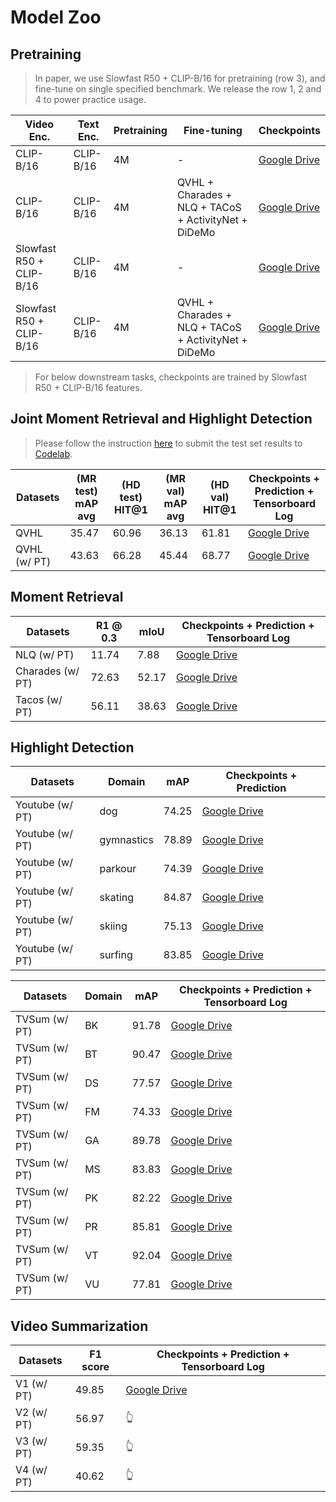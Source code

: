 # Model Zoo
## Pretraining
> In paper, we use Slowfast R50 + CLIP-B/16 for pretraining (row 3), and fine-tune on single specified benchmark. We release the row 1, 2 and 4 to power practice usage.

| Video Enc.  | Text Enc.  | Pretraining            | Fine-tuning   |  Checkpoints |
| ------------------ |  ------------------ | ------------------ | ------- | ---- |
| CLIP-B/16 | CLIP-B/16 | 4M      | -      |   [Google Drive](https://drive.google.com/drive/folders/1-eGata6ZPV0A1BBsZpYyIooos9yjMx2f?usp=sharing)  |
| CLIP-B/16 | CLIP-B/16 | 4M | QVHL + Charades + NLQ + TACoS + ActivityNet + DiDeMo      |  [Google Drive](https://drive.google.com/drive/folders/1l6RyjGuqkzfZryCC6xwTZsvjWaIMVxIO?usp=sharing)  
| Slowfast R50 + CLIP-B/16 | CLIP-B/16 | 4M      | -      |   [Google Drive](https://drive.google.com/drive/folders/1eWpuTTBRaMoV4UsEteQHAf5t4dU7uwrl?usp=sharing)  |
| Slowfast R50 + CLIP-B/16 | CLIP-B/16 | 4M | QVHL + Charades + NLQ + TACoS + ActivityNet + DiDeMo      |  [Google Drive](https://drive.google.com/drive/folders/1pzHDW82Eja7OeH01AnkWNFsXH8JANnZX?usp=sharing)  

> For below downstream tasks, checkpoints are trained by Slowfast R50 + CLIP-B/16 features.

## Joint Moment Retrieval and Highlight Detection
> Please follow the instruction [here](https://github.com/jayleicn/moment_detr/blob/main/standalone_eval/README.md) to submit the test set results to [Codelab](https://codalab.lisn.upsaclay.fr/competitions/6937#results).

| Datasets  | (MR test) mAP avg | (HD test) HIT@1 | (MR val) mAP avg | (HD val) HIT@1 |  Checkpoints + Prediction + Tensorboard Log |
| ------------------ |  ------------------ | ------------------ | ------------------ | ------------------ | ------------------ | 
| QVHL |  35.47 | 60.96 |  36.13 | 61.81 | [Google Drive](https://drive.google.com/drive/folders/1EqwZSOVeKBCjcHe6SfeUjxM4fN6xrPf3?usp=drive_link) |
| QVHL (w/ PT) |  43.63 | 66.28 |  45.44 | 68.77 | [Google Drive](https://drive.google.com/drive/folders/1ms53Lfm__zrzlvBsadIT6b17vUjFhRG7?usp=sharing) |


## Moment Retrieval
| Datasets  | R1 @ 0.3 | mIoU | Checkpoints + Prediction + Tensorboard Log |
| ------------------ |  ------------------ | ------------------ | ------------------ | 
| NLQ (w/ PT) |  11.74 | 7.88 | [Google Drive](https://drive.google.com/drive/folders/1u1__kGX2o87kvyh4GiShcEykcVIzDsbs?usp=drive_link) |
| Charades (w/ PT) |  72.63 | 52.17  | [Google Drive](https://drive.google.com/drive/folders/1xXw0QgJiW7m6lPX1dH-MFXU983IxJiG_?usp=drive_link) |
| Tacos (w/ PT) | 56.11 | 38.63  | [Google Drive](https://drive.google.com/drive/folders/1EX3XR5D-mcRRgWl5vKy4iVKXZaoLEeJM?usp=drive_link) |

## Highlight Detection
| Datasets  | Domain | mAP | Checkpoints + Prediction |
| ------------------ |  ------------------ | ------------------ | ------------------ | 
| Youtube (w/ PT) | dog | 74.25 | [Google Drive](https://drive.google.com/drive/folders/1gTYyS0LiTSOS0yZJ9sO_UnGrQO1Xvfe3?usp=drive_link)
| Youtube (w/ PT) | gymnastics | 78.89 |  [Google Drive](https://drive.google.com/drive/folders/1JqP9UtWVCiBgdEd39dB6LEYUvOnc3_RE?usp=drive_link)
| Youtube (w/ PT) | parkour | 74.39 |  [Google Drive](https://drive.google.com/drive/folders/1EgWctX7u2vcl9EzOlWqwlo1Pcnw_qmNE?usp=drive_link)
| Youtube (w/ PT) | skating | 84.87 | [Google Drive](https://drive.google.com/drive/folders/1JqP9UtWVCiBgdEd39dB6LEYUvOnc3_RE?usp=drive_link)
| Youtube (w/ PT) | skiing | 75.13 | [Google Drive](https://drive.google.com/drive/folders/1l33mxpj4fUCi6zEp1vumVGrV4WXxZpIa?usp=drive_link)
| Youtube (w/ PT) | surfing | 83.85 | [Google Drive](https://drive.google.com/drive/folders/12BsF7Do756K8WUxfSJu2O2fVCmGDSsJg?usp=drive_link)

| Datasets  | Domain | mAP | Checkpoints + Prediction + Tensorboard Log |
| ------------------ |  ------------------ | ------------------ | ------------------ | 
| TVSum (w/ PT) | BK | 91.78 | [Google Drive](https://drive.google.com/drive/folders/10WDzO7ekh22bk25hYsL6U7tRlXgmwQgp?usp=drive_link)
| TVSum (w/ PT) | BT | 90.47 | [Google Drive](https://drive.google.com/drive/folders/1rrjgmZuc3RvXpZ-NoHRlQLOs-X6ST2Qh?usp=drive_link)
| TVSum (w/ PT) | DS | 77.57 | [Google Drive](https://drive.google.com/drive/folders/14lA9xx6QNKldsFTsfVbjTGSYcA9iDqIR?usp=drive_link)
| TVSum (w/ PT) | FM | 74.33 | [Google Drive](https://drive.google.com/drive/folders/1M31fhylLSi-PGBFgz2-DibNuwarPYH0N?usp=drive_link)
| TVSum (w/ PT) | GA | 89.78 | [Google Drive](https://drive.google.com/drive/folders/1cA7qOhI4gNPG9KDX6VOiy0-jipIn2yRg?usp=drive_link)
| TVSum (w/ PT) | MS | 83.83 | [Google Drive](https://drive.google.com/drive/folders/1iROWXH4N3FDk7dvYsd58YUQ66RcAkAkX?usp=drive_link)
| TVSum (w/ PT) | PK | 82.22 | [Google Drive](https://drive.google.com/drive/folders/1SbUfZ-XI2p_NHtE6Vwr842udVxoT7Pvp?usp=drive_link)
| TVSum (w/ PT) | PR | 85.81 | [Google Drive](https://drive.google.com/drive/folders/1HY8PQ--dZcyMvn7Fjey3wkos-3j0RiPC?usp=drive_link)
| TVSum (w/ PT) | VT | 92.04 | [Google Drive](https://drive.google.com/drive/folders/1TpLp0mIMerOsA2emAruADK3DRdUqYlft?usp=drive_link)
| TVSum (w/ PT) | VU | 77.81 | [Google Drive](https://drive.google.com/drive/folders/10WDzO7ekh22bk25hYsL6U7tRlXgmwQgp?usp=drive_link)


## Video Summarization
| Datasets  | F1 score | Checkpoints + Prediction + Tensorboard Log |
| ------------------ |  ------------------ | ------------------ | 
| V1 (w/ PT) |  49.85  | [Google Drive](https://drive.google.com/drive/folders/18_svNtHT-kBsCk4Ca2fRDUCUUg7ab_nR?usp=drive_link)
| V2 (w/ PT) |  56.97  | 👆
| V3 (w/ PT) |  59.35 | 👆
| V4 (w/ PT) | 40.62 | 👆
